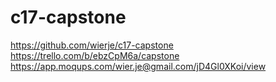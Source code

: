 # c17-capstone
https://github.com/wierje/c17-capstone
https://trello.com/b/ebzCpM6a/capstone
https://app.moqups.com/wier.je@gmail.com/jD4Gl0XKoi/view
